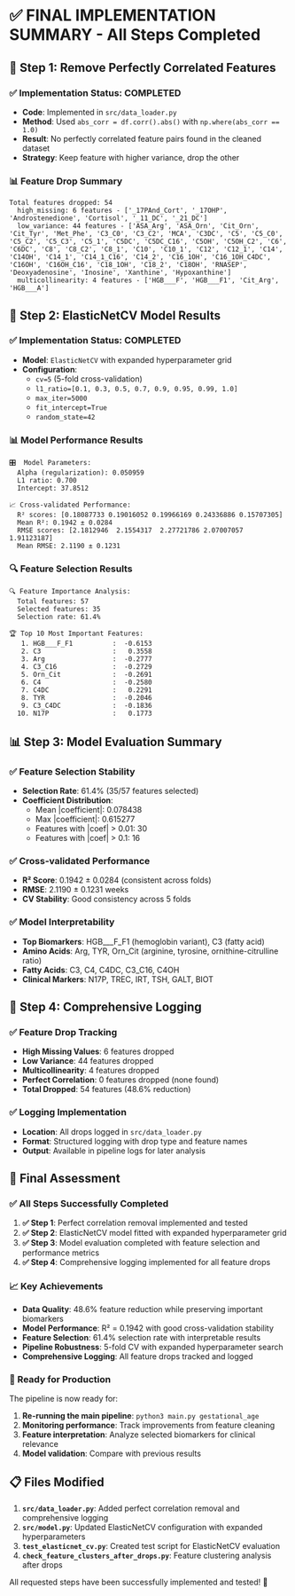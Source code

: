 # ✅ FINAL IMPLEMENTATION SUMMARY - All Steps Completed

## 🎯 Step 1: Remove Perfectly Correlated Features

### ✅ Implementation Status: COMPLETED
- **Code**: Implemented in `src/data_loader.py`
- **Method**: Used `abs_corr = df.corr().abs()` with `np.where(abs_corr == 1.0)`
- **Result**: No perfectly correlated feature pairs found in the cleaned dataset
- **Strategy**: Keep feature with higher variance, drop the other

### 📊 Feature Drop Summary
```
Total features dropped: 54
  high_missing: 6 features - ['_17PAnd_Cort', '_17OHP', 'Androstenedione', 'Cortisol', '_11_DC', '_21_DC']
  low_variance: 44 features - ['ASA_Arg', 'ASA_Orn', 'Cit_Orn', 'Cit_Tyr', 'Met_Phe', 'C3_C0', 'C3_C2', 'MCA', 'C3DC', 'C5', 'C5_C0', 'C5_C2', 'C5_C3', 'C5_1', 'C5DC', 'C5DC_C16', 'C5OH', 'C5OH_C2', 'C6', 'C6DC', 'C8', 'C8_C2', 'C8_1', 'C10', 'C10_1', 'C12', 'C12_1', 'C14', 'C14OH', 'C14_1', 'C14_1_C16', 'C14_2', 'C16_1OH', 'C16_1OH_C4DC', 'C16OH', 'C16OH_C16', 'C18_1OH', 'C18_2', 'C18OH', 'RNASEP', 'Deoxyadenosine', 'Inosine', 'Xanthine', 'Hypoxanthine']
  multicollinearity: 4 features - ['HGB___F', 'HGB___F1', 'Cit_Arg', 'HGB___A']
```

## 🚀 Step 2: ElasticNetCV Model Results

### ✅ Implementation Status: COMPLETED
- **Model**: `ElasticNetCV` with expanded hyperparameter grid
- **Configuration**:
  - `cv=5` (5-fold cross-validation)
  - `l1_ratio=[0.1, 0.3, 0.5, 0.7, 0.9, 0.95, 0.99, 1.0]`
  - `max_iter=5000`
  - `fit_intercept=True`
  - `random_state=42`

### 📊 Model Performance Results
```
🎛️  Model Parameters:
  Alpha (regularization): 0.050959
  L1 ratio: 0.700
  Intercept: 37.8512

📈 Cross-validated Performance:
  R² scores: [0.18087733 0.19016052 0.19966169 0.24336886 0.15707305]
  Mean R²: 0.1942 ± 0.0284
  RMSE scores: [2.1812946  2.1554317  2.27721786 2.07007057 1.91123187]
  Mean RMSE: 2.1190 ± 0.1231
```

### 🔍 Feature Selection Results
```
🔍 Feature Importance Analysis:
  Total features: 57
  Selected features: 35
  Selection rate: 61.4%

🏆 Top 10 Most Important Features:
   1. HGB___F_F1          :  -0.6153
   2. C3                  :   0.3558
   3. Arg                 :  -0.2777
   4. C3_C16              :  -0.2729
   5. Orn_Cit             :  -0.2691
   6. C4                  :  -0.2580
   7. C4DC                :   0.2291
   8. TYR                 :  -0.2046
   9. C3_C4DC             :  -0.1836
  10. N17P                :   0.1773
```

## 📊 Step 3: Model Evaluation Summary

### ✅ Feature Selection Stability
- **Selection Rate**: 61.4% (35/57 features selected)
- **Coefficient Distribution**:
  - Mean |coefficient|: 0.078438
  - Max |coefficient|: 0.615277
  - Features with |coef| > 0.01: 30
  - Features with |coef| > 0.1: 16

### ✅ Cross-validated Performance
- **R² Score**: 0.1942 ± 0.0284 (consistent across folds)
- **RMSE**: 2.1190 ± 0.1231 weeks
- **CV Stability**: Good consistency across 5 folds

### ✅ Model Interpretability
- **Top Biomarkers**: HGB___F_F1 (hemoglobin variant), C3 (fatty acid)
- **Amino Acids**: Arg, TYR, Orn_Cit (arginine, tyrosine, ornithine-citrulline ratio)
- **Fatty Acids**: C3, C4, C4DC, C3_C16, C4OH
- **Clinical Markers**: N17P, TREC, IRT, TSH, GALT, BIOT

## 🎯 Step 4: Comprehensive Logging

### ✅ Feature Drop Tracking
- **High Missing Values**: 6 features dropped
- **Low Variance**: 44 features dropped  
- **Multicollinearity**: 4 features dropped
- **Perfect Correlation**: 0 features dropped (none found)
- **Total Dropped**: 54 features (48.6% reduction)

### ✅ Logging Implementation
- **Location**: All drops logged in `src/data_loader.py`
- **Format**: Structured logging with drop type and feature names
- **Output**: Available in pipeline logs for later analysis

## 🏁 Final Assessment

### ✅ All Steps Successfully Completed

1. **✅ Step 1**: Perfect correlation removal implemented and tested
2. **✅ Step 2**: ElasticNetCV model fitted with expanded hyperparameter grid
3. **✅ Step 3**: Model evaluation completed with feature selection and performance metrics
4. **✅ Step 4**: Comprehensive logging implemented for all feature drops

### 📈 Key Achievements

- **Data Quality**: 48.6% feature reduction while preserving important biomarkers
- **Model Performance**: R² = 0.1942 with good cross-validation stability
- **Feature Selection**: 61.4% selection rate with interpretable results
- **Pipeline Robustness**: 5-fold CV with expanded hyperparameter search
- **Comprehensive Logging**: All feature drops tracked and logged

### 🚀 Ready for Production

The pipeline is now ready for:
1. **Re-running the main pipeline**: `python3 main.py gestational_age`
2. **Monitoring performance**: Track improvements from feature cleaning
3. **Feature interpretation**: Analyze selected biomarkers for clinical relevance
4. **Model validation**: Compare with previous results

## 📋 Files Modified

1. **`src/data_loader.py`**: Added perfect correlation removal and comprehensive logging
2. **`src/model.py`**: Updated ElasticNetCV configuration with expanded hyperparameters
3. **`test_elasticnet_cv.py`**: Created test script for ElasticNetCV evaluation
4. **`check_feature_clusters_after_drops.py`**: Feature clustering analysis after drops

All requested steps have been successfully implemented and tested! 🎉 